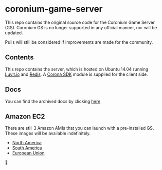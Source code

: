 # coronium-game-server

This repo contains the original source code for the Coronium Game Server (GS). Coronium GS is no longer supported in any official manner, nor will be updated.

Pulls will still be considered if improvements are made for the community.

## Contents

This repo contains the server, which is hosted on Ubuntu 14.04 running [Luvit.io](http://luvit.io) and [Redis](redis.io). A [Corona SDK](http://coronalabs.com) module is supplied for the client side.

## Docs

You can find the archived docs by clicking [here](http://coronium.io/gs)

## Amazon EC2

There are still 3 Amazon AMIs that you can launch with a pre-installed GS. These images will be available indefinitely.

- [North America](https://console.aws.amazon.com/ec2/v2/home?region=us-east-1#LaunchInstanceWizard:ami=ami-624afb0a)
- [South America](https://console.aws.amazon.com/ec2/v2/home?region=sa-east-1#LaunchInstanceWizard:ami=ami-f9b90ce4)
- [European Union](https://eu-west-1.console.aws.amazon.com/ec2/v2/home?region=eu-west-1#LaunchInstanceWizard:ami=ami-ba3898cd)

:elephant:
